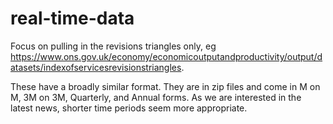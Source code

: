 # real-time-data

Focus on pulling in the revisions triangles only, eg https://www.ons.gov.uk/economy/economicoutputandproductivity/output/datasets/indexofservicesrevisionstriangles.

These have a broadly similar format. They are in zip files and come in M on M, 3M on 3M, Quarterly, and Annual forms. As we are interested in the latest news, shorter time periods seem more appropriate.